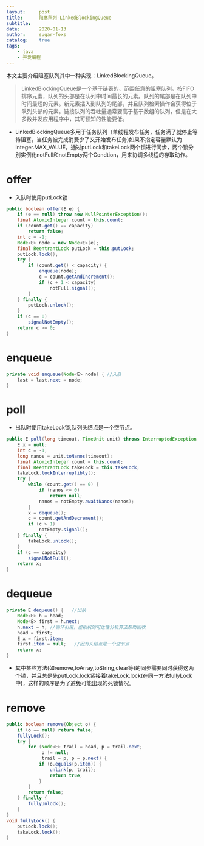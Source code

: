 ```yaml
---
layout:     post
title:      阻塞队列-LinkedBlockingQueue
subtitle:   
date:       2020-01-13
author:     sugar-foxs
catalog: 	true
tags:
    - java
    - 并发编程
---
```


本文主要介绍阻塞队列其中一种实现：LinkedBlockingQueue。

<!-- more -->

> LinkedBlockingQueue是一个基于链表的、范围任意的阻塞队列。按FIFO排序元素，队列的头部是在队列中时间最长的元素。队列的尾部是在队列中时间最短的元素。新元素插入到队列的尾部，并且队列检索操作会获得位于队列头部的元素。链接队列的吞吐量通常要高于基于数组的队列，但是在大多数并发应用程序中，其可预知的性能要低。
- LinkedBlockingQueue多用于任务队列（单线程发布任务，任务满了就停止等待阻塞，当任务被完成消费少了又开始发布任务)如果不指定容量默认为Integer.MAX_VALUE。通过putLock和takeLock两个锁进行同步，两个锁分别实例化notFull和notEmpty两个Condtion，用来协调多线程的存取动作。

# offer
- 入队时使用putLock锁
```java
public boolean offer(E e) {
    if (e == null) throw new NullPointerException();
    final AtomicInteger count = this.count;
    if (count.get() == capacity)
        return false;
    int c = -1;
    Node<E> node = new Node<E>(e);
    final ReentrantLock putLock = this.putLock;
    putLock.lock();
    try {
        if (count.get() < capacity) {
            enqueue(node);
            c = count.getAndIncrement();
            if (c + 1 < capacity)
                notFull.signal();
        }
    } finally {
        putLock.unlock();
    }
    if (c == 0)
        signalNotEmpty();
    return c >= 0;
}
```
# enqueue
```java
private void enqueue(Node<E> node) { //入队
    last = last.next = node;
}
```

# poll 
- 出队时使用takeLock锁,队列头结点是一个空节点。
```java
public E poll(long timeout, TimeUnit unit) throws InterruptedException {
    E x = null;
    int c = -1;
    long nanos = unit.toNanos(timeout);
    final AtomicInteger count = this.count;
    final ReentrantLock takeLock = this.takeLock;
    takeLock.lockInterruptibly();
    try {
        while (count.get() == 0) {
            if (nanos <= 0)
                return null;
            nanos = notEmpty.awaitNanos(nanos);
        }
        x = dequeue();
        c = count.getAndDecrement();
        if (c > 1)
            notEmpty.signal();
    } finally {
        takeLock.unlock();
    }
    if (c == capacity)
        signalNotFull();
    return x;
}
```
# dequeue
```java
private E dequeue() {   //出队
    Node<E> h = head;
    Node<E> first = h.next;
    h.next = h; //循环引用，虚拟机的可达性分析算法帮助回收
    head = first;
    E x = first.item;
    first.item = null;   //因为头结点是一个空节点
    return x;
}
```
- 其中某些方法(如remove,toArray,toString,clear等)的同步需要同时获得这两个锁，并且总是先putLock.lock紧接着takeLock.lock(在同一方法fullyLock中)，这样的顺序是为了避免可能出现的死锁情况。
# remove
```java
public boolean remove(Object o) {
    if (o == null) return false;
    fullyLock();
    try {
        for (Node<E> trail = head, p = trail.next;
             p != null;
             trail = p, p = p.next) {
            if (o.equals(p.item)) {
                unlink(p, trail);
                return true;
            }
        }
        return false;
    } finally {
        fullyUnlock();
    }
}
void fullyLock() {
    putLock.lock();
    takeLock.lock();
}
```